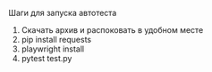 Шаги для запуска автотеста
1) Скачать архив и распоковать в удобном месте
2) pip install requests
3) playwright install
4) pytest test.py
